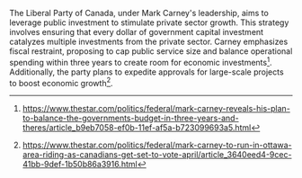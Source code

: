 The Liberal Party of Canada, under Mark Carney's leadership, aims to leverage public investment to stimulate private sector growth. This strategy involves ensuring that every dollar of government capital investment catalyzes multiple investments from the private sector. Carney emphasizes fiscal restraint, proposing to cap public service size and balance operational spending within three years to create room for economic investments[^1]. Additionally, the party plans to expedite approvals for large-scale projects to boost economic growth[^2]. 

[^1]: https://www.thestar.com/politics/federal/mark-carney-reveals-his-plan-to-balance-the-governments-budget-in-three-years-and-theres/article_b9eb7058-ef0b-11ef-af5a-b723099693a5.html  
[^2]: https://www.thestar.com/politics/federal/mark-carney-to-run-in-ottawa-area-riding-as-canadians-get-set-to-vote-april/article_3640eed4-9cec-41bb-9def-1b50b86a3916.html
